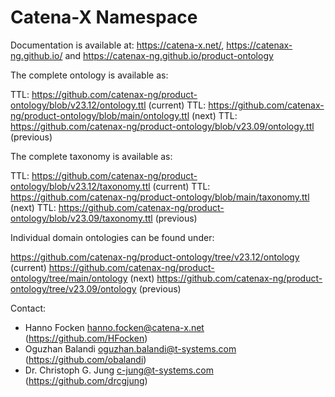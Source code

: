 # Catena-X Namespace

Documentation is available at: https://catena-x.net/, https://catenax-ng.github.io/ and https://catenax-ng.github.io/product-ontology

The complete ontology is available as:

TTL: https://github.com/catenax-ng/product-ontology/blob/v23.12/ontology.ttl (current)
TTL: https://github.com/catenax-ng/product-ontology/blob/main/ontology.ttl (next)
TTL: https://github.com/catenax-ng/product-ontology/blob/v23.09/ontology.ttl (previous)

The complete taxonomy is available as:

TTL: https://github.com/catenax-ng/product-ontology/blob/v23.12/taxonomy.ttl (current)
TTL: https://github.com/catenax-ng/product-ontology/blob/main/taxonomy.ttl (next)
TTL: https://github.com/catenax-ng/product-ontology/blob/v23.09/taxonomy.ttl (previous)

Individual domain ontologies can be found under:

https://github.com/catenax-ng/product-ontology/tree/v23.12/ontology (current)
https://github.com/catenax-ng/product-ontology/tree/main/ontology (next)
https://github.com/catenax-ng/product-ontology/tree/v23.09/ontology (previous)

Contact: 

- Hanno Focken <hanno.focken@catena-x.net> (https://github.com/HFocken)
- Oguzhan Balandi <oguzhan.balandi@t-systems.com> (https://github.com/obalandi)
- Dr. Christoph G. Jung <c-jung@t-systems.com> (https://github.com/drcgjung)
